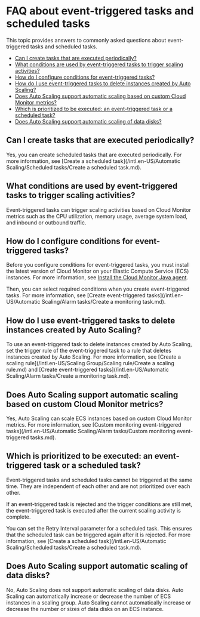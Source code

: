 # FAQ about event-triggered tasks and scheduled tasks

This topic provides answers to commonly asked questions about event-triggered tasks and scheduled tasks.

-   [Can I create tasks that are executed periodically?](#section_3s6_peo_yf6)
-   [What conditions are used by event-triggered tasks to trigger scaling activities?](#section_vmd_inq_1ug)
-   [How do I configure conditions for event-triggered tasks?](#section_aah_1sk_dyk)
-   [How do I use event-triggered tasks to delete instances created by Auto Scaling?](#section_isj_t30_bbm)
-   [Does Auto Scaling support automatic scaling based on custom Cloud Monitor metrics?](#section_1ag_12s_rjg)
-   [Which is prioritized to be executed: an event-triggered task or a scheduled task?](#section_kql_ahe_ij5)
-   [Does Auto Scaling support automatic scaling of data disks?](#section_1gg_n38_ldi)

## Can I create tasks that are executed periodically?

Yes, you can create scheduled tasks that are executed periodically. For more information, see [Create a scheduled task](/intl.en-US/Automatic Scaling/Scheduled tasks/Create a scheduled task.md).

## What conditions are used by event-triggered tasks to trigger scaling activities?

Event-triggered tasks can trigger scaling activities based on Cloud Monitor metrics such as the CPU utilization, memory usage, average system load, and inbound or outbound traffic.

## How do I configure conditions for event-triggered tasks?

Before you configure conditions for event-triggered tasks, you must install the latest version of Cloud Monitor on your Elastic Compute Service \(ECS\) instances. For more information, see [Install the Cloud Monitor Java agent]().

Then, you can select required conditions when you create event-triggered tasks. For more information, see [Create event-triggered tasks](/intl.en-US/Automatic Scaling/Alarm tasks/Create a monitoring task.md).

## How do I use event-triggered tasks to delete instances created by Auto Scaling?

To use an event-triggered task to delete instances created by Auto Scaling, set the trigger rule of the event-triggered task to a rule that deletes instances created by Auto Scaling. For more information, see [Create a scaling rule](/intl.en-US/Scaling Group/Scaling rule/Create a scaling rule.md) and [Create event-triggered tasks](/intl.en-US/Automatic Scaling/Alarm tasks/Create a monitoring task.md).

## Does Auto Scaling support automatic scaling based on custom Cloud Monitor metrics?

Yes, Auto Scaling can scale ECS instances based on custom Cloud Monitor metrics. For more information, see [Custom monitoring event-triggered tasks](/intl.en-US/Automatic Scaling/Alarm tasks/Custom monitoring event-triggered tasks.md).

## Which is prioritized to be executed: an event-triggered task or a scheduled task?

Event-triggered tasks and scheduled tasks cannot be triggered at the same time. They are independent of each other and are not prioritized over each other.

If an event-triggered task is rejected and the trigger conditions are still met, the event-triggered task is executed after the current scaling activity is complete.

You can set the Retry Interval parameter for a scheduled task. This ensures that the scheduled task can be triggered again after it is rejected. For more information, see [Create a scheduled task](/intl.en-US/Automatic Scaling/Scheduled tasks/Create a scheduled task.md).

## Does Auto Scaling support automatic scaling of data disks?

No, Auto Scaling does not support automatic scaling of data disks. Auto Scaling can automatically increase or decrease the number of ECS instances in a scaling group. Auto Scaling cannot automatically increase or decrease the number or sizes of data disks on an ECS instance.

